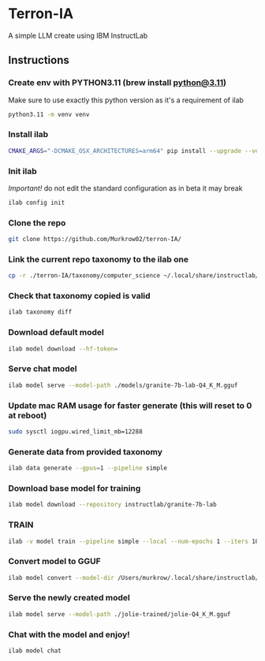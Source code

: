 # Terron-IA
A simple LLM create using IBM InstructLab

## Instructions
### Create env with PYTHON3.11 (brew install python@3.11)
Make sure to use exactly this python version as it's a requirement of ilab
```bash
python3.11 -m venv venv
```
### Install ilab
```bash
CMAKE_ARGS="-DCMAKE_OSX_ARCHITECTURES=arm64" pip install --upgrade --verbose --force-reinstall --no-cache-dir instructlab
```

### Init ilab
*Important!* do not edit the standard configuration as in beta it may break
```bash
ilab config init
```

### Clone the repo
```bash
git clone https://github.com/Murkrow02/terron-IA/
```

### Link the current repo taxonomy to the ilab one
```bash
cp -r ./terron-IA/taxonomy/computer_science ~/.local/share/instructlab/taxonomy/compositional_skills/science
```

### Check that taxonomy copied is valid
```bash
ilab taxonomy diff
```

### Download default model
```bash
ilab model download --hf-token=
```

### Serve chat model
```bash
ilab model serve --model-path ./models/granite-7b-lab-Q4_K_M.gguf
```

### Update mac RAM usage for faster generate (this will reset to 0 at reboot)
```bash
sudo sysctl iogpu.wired_limit_mb=12288
```

### Generate data from provided taxonomy
```bash
ilab data generate --gpus=1 --pipeline simple
```

### Download base model for training
```bash
ilab model download --repository instructlab/granite-7b-lab
```

### TRAIN
```bash
ilab -v model train --pipeline simple --local --num-epochs 1 --iters 10 --optimize-memory
```
### Convert model to GGUF
```bash
ilab model convert --model-dir /Users/murkrow/.local/share/instructlab/checkpoints/-Users-murkrow-.cache-instructlab-models-instructlab-granite-7b-lab-mlx-q/ --model-name jolie -sd
```

### Serve the newly created model
```bash
ilab model serve --model-path ./jolie-trained/jolie-Q4_K_M.gguf
```

### Chat with the model and enjoy!
```bash
ilab model chat
```
